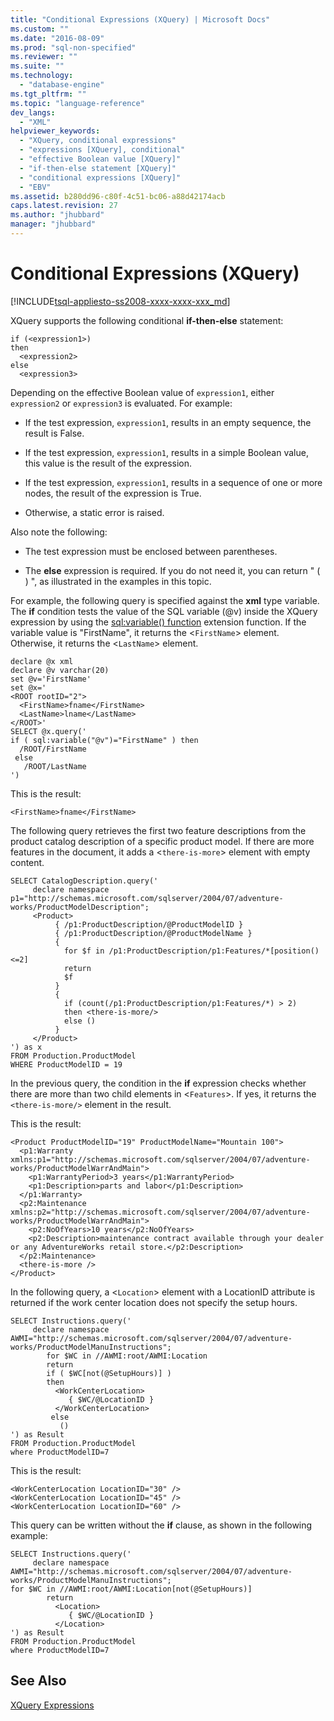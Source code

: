 ```yaml
---
title: "Conditional Expressions (XQuery) | Microsoft Docs"
ms.custom: ""
ms.date: "2016-08-09"
ms.prod: "sql-non-specified"
ms.reviewer: ""
ms.suite: ""
ms.technology: 
  - "database-engine"
ms.tgt_pltfrm: ""
ms.topic: "language-reference"
dev_langs: 
  - "XML"
helpviewer_keywords: 
  - "XQuery, conditional expressions"
  - "expressions [XQuery], conditional"
  - "effective Boolean value [XQuery]"
  - "if-then-else statement [XQuery]"
  - "conditional expressions [XQuery]"
  - "EBV"
ms.assetid: b280dd96-c80f-4c51-bc06-a88d42174acb
caps.latest.revision: 27
ms.author: "jhubbard"
manager: "jhubbard"
---
```

# Conditional Expressions (XQuery)
[!INCLUDE[tsql-appliesto-ss2008-xxxx-xxxx-xxx_md](../a9retired/includes/tsql-appliesto-ss2008-xxxx-xxxx-xxx-md.md)]

  XQuery supports the following conditional **if-then-else** statement:  
  
```  
if (<expression1>)  
then  
  <expression2>  
else  
  <expression3>  
```  
  
 Depending on the effective Boolean value of `expression1`, either `expression2` or `expression3` is evaluated. For example:  
  
-   If the test expression, `expression1`, results in an empty sequence, the result is False.  
  
-   If the test expression, `expression1`, results in a simple Boolean value, this value is the result of the expression.  
  
-   If the test expression, `expression1`, results in a sequence of one or more nodes, the result of the expression is True.  
  
-   Otherwise, a static error is raised.  
  
 Also note the following:  
  
-   The test expression must be enclosed between parentheses.  
  
-   The **else** expression is required. If you do not need it, you can return " ( ) ", as illustrated in the examples in this topic.  
  
 For example, the following query is specified against the **xml** type variable. The **if** condition tests the value of the SQL variable (@v) inside the XQuery expression by using the [sql:variable() function](../xquery/xquery-extension-functions-sql-variable.md) extension function. If the variable value is "FirstName", it returns the <`FirstName`> element. Otherwise, it returns the <`LastName`> element.  
  
```  
declare @x xml  
declare @v varchar(20)  
set @v='FirstName'  
set @x='  
<ROOT rootID="2">  
  <FirstName>fname</FirstName>  
  <LastName>lname</LastName>  
</ROOT>'  
SELECT @x.query('  
if ( sql:variable("@v")="FirstName" ) then  
  /ROOT/FirstName  
 else  
   /ROOT/LastName  
')  
```  
  
 This is the result:  
  
```  
<FirstName>fname</FirstName>  
```  
  
 The following query retrieves the first two feature descriptions from the product catalog description of a specific product model. If there are more features in the document, it adds a <`there-is-more`> element with empty content.  
  
```  
SELECT CatalogDescription.query('  
     declare namespace p1="http://schemas.microsoft.com/sqlserver/2004/07/adventure-works/ProductModelDescription";  
     <Product>   
          { /p1:ProductDescription/@ProductModelID }  
          { /p1:ProductDescription/@ProductModelName }   
          {  
            for $f in /p1:ProductDescription/p1:Features/*[position()<=2]  
            return  
            $f   
          }  
          {  
            if (count(/p1:ProductDescription/p1:Features/*) > 2)  
            then <there-is-more/>  
            else ()  
          }   
     </Product>          
') as x  
FROM Production.ProductModel  
WHERE ProductModelID = 19  
```  
  
 In the previous query, the condition in the **if** expression checks whether there are more than two child elements in <`Features`>. If yes, it returns the `<there-is-more/>` element in the result.  
  
 This is the result:  
  
```  
<Product ProductModelID="19" ProductModelName="Mountain 100">  
  <p1:Warranty xmlns:p1="http://schemas.microsoft.com/sqlserver/2004/07/adventure-works/ProductModelWarrAndMain">  
    <p1:WarrantyPeriod>3 years</p1:WarrantyPeriod>  
    <p1:Description>parts and labor</p1:Description>  
  </p1:Warranty>  
  <p2:Maintenance xmlns:p2="http://schemas.microsoft.com/sqlserver/2004/07/adventure-works/ProductModelWarrAndMain">  
    <p2:NoOfYears>10 years</p2:NoOfYears>  
    <p2:Description>maintenance contract available through your dealer or any AdventureWorks retail store.</p2:Description>  
  </p2:Maintenance>  
  <there-is-more />  
</Product>  
```  
  
 In the following query, a <`Location`> element with a LocationID attribute is returned if the work center location does not specify the setup hours.  
  
```  
SELECT Instructions.query('  
     declare namespace AWMI="http://schemas.microsoft.com/sqlserver/2004/07/adventure-works/ProductModelManuInstructions";  
        for $WC in //AWMI:root/AWMI:Location  
        return  
        if ( $WC[not(@SetupHours)] )  
        then  
          <WorkCenterLocation>  
             { $WC/@LocationID }   
          </WorkCenterLocation>  
         else  
           ()  
') as Result  
FROM Production.ProductModel  
where ProductModelID=7  
```  
  
 This is the result:  
  
```  
<WorkCenterLocation LocationID="30" />  
<WorkCenterLocation LocationID="45" />  
<WorkCenterLocation LocationID="60" />  
```  
  
 This query can be written without the **if** clause, as shown in the following example:  
  
```  
SELECT Instructions.query('  
     declare namespace AWMI="http://schemas.microsoft.com/sqlserver/2004/07/adventure-works/ProductModelManuInstructions";  
for $WC in //AWMI:root/AWMI:Location[not(@SetupHours)]   
        return  
          <Location>  
             { $WC/@LocationID }   
          </Location>  
') as Result  
FROM Production.ProductModel  
where ProductModelID=7  
```  
  
## See Also  
 [XQuery Expressions](../xquery/xquery-expressions.md)  
  
  